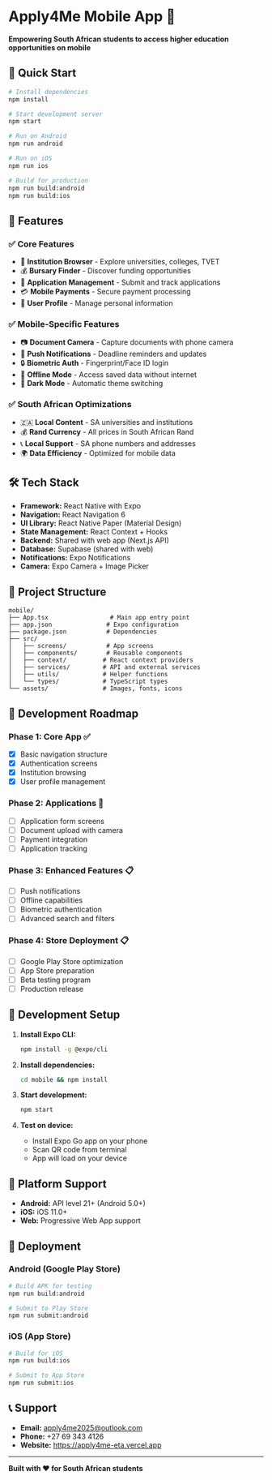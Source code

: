 # Apply4Me Mobile App 📱

**Empowering South African students to access higher education opportunities on mobile**

## 🚀 Quick Start

```bash
# Install dependencies
npm install

# Start development server
npm start

# Run on Android
npm run android

# Run on iOS  
npm run ios

# Build for production
npm run build:android
npm run build:ios
```

## 📱 Features

### ✅ **Core Features**
- 🏫 **Institution Browser** - Explore universities, colleges, TVET
- 💰 **Bursary Finder** - Discover funding opportunities
- 📝 **Application Management** - Submit and track applications
- 💳 **Mobile Payments** - Secure payment processing
- 👤 **User Profile** - Manage personal information

### ✅ **Mobile-Specific Features**
- 📷 **Document Camera** - Capture documents with phone camera
- 📱 **Push Notifications** - Deadline reminders and updates
- 🔒 **Biometric Auth** - Fingerprint/Face ID login
- 📴 **Offline Mode** - Access saved data without internet
- 🌙 **Dark Mode** - Automatic theme switching

### ✅ **South African Optimizations**
- 🇿🇦 **Local Content** - SA universities and institutions
- 💰 **Rand Currency** - All prices in South African Rand
- 📞 **Local Support** - SA phone numbers and addresses
- 🌍 **Data Efficiency** - Optimized for mobile data

## 🛠 Tech Stack

- **Framework:** React Native with Expo
- **Navigation:** React Navigation 6
- **UI Library:** React Native Paper (Material Design)
- **State Management:** React Context + Hooks
- **Backend:** Shared with web app (Next.js API)
- **Database:** Supabase (shared with web)
- **Notifications:** Expo Notifications
- **Camera:** Expo Camera + Image Picker

## 📁 Project Structure

```
mobile/
├── App.tsx                 # Main app entry point
├── app.json               # Expo configuration
├── package.json           # Dependencies
├── src/
│   ├── screens/           # App screens
│   ├── components/        # Reusable components
│   ├── context/          # React context providers
│   ├── services/         # API and external services
│   ├── utils/            # Helper functions
│   └── types/            # TypeScript types
└── assets/               # Images, fonts, icons
```

## 🎯 Development Roadmap

### **Phase 1: Core App** ✅
- [x] Basic navigation structure
- [x] Authentication screens
- [x] Institution browsing
- [x] User profile management

### **Phase 2: Applications** 🚧
- [ ] Application form screens
- [ ] Document upload with camera
- [ ] Payment integration
- [ ] Application tracking

### **Phase 3: Enhanced Features** 📋
- [ ] Push notifications
- [ ] Offline capabilities
- [ ] Biometric authentication
- [ ] Advanced search and filters

### **Phase 4: Store Deployment** 📋
- [ ] Google Play Store optimization
- [ ] App Store preparation
- [ ] Beta testing program
- [ ] Production release

## 🔧 Development Setup

1. **Install Expo CLI:**
   ```bash
   npm install -g @expo/cli
   ```

2. **Install dependencies:**
   ```bash
   cd mobile && npm install
   ```

3. **Start development:**
   ```bash
   npm start
   ```

4. **Test on device:**
   - Install Expo Go app on your phone
   - Scan QR code from terminal
   - App will load on your device

## 📱 Platform Support

- **Android:** API level 21+ (Android 5.0+)
- **iOS:** iOS 11.0+
- **Web:** Progressive Web App support

## 🚀 Deployment

### **Android (Google Play Store)**
```bash
# Build APK for testing
npm run build:android

# Submit to Play Store
npm run submit:android
```

### **iOS (App Store)**
```bash
# Build for iOS
npm run build:ios

# Submit to App Store
npm run submit:ios
```

## 📞 Support

- **Email:** apply4me2025@outlook.com
- **Phone:** +27 69 343 4126
- **Website:** https://apply4me-eta.vercel.app

---

**Built with ❤️ for South African students**
